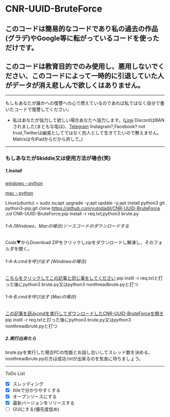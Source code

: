 # CNR-UUID-BruteForce
## このコードは簡易的なコードであり私の過去の作品(グラデ)やGoogle等に転がっているコードを使っただけです。
## このコードは教育目的でのみ使用し、悪用しないでください、このコードによって一時的に引退していた人がデータが消え悲しんで欲しくはありません。
---
もしもあなたが誰かへの復讐への心で燃えているのであれば私ではなく自分で書いたコードで復讐してください。
 - 私はあなたが協力して欲しい場合あなたへ協力します。([Line](https://lin.ee/QzHo54r) DiscordはBANされました(まともな垢は)、[Telegram](https://t.me/helloiamanon) Instagram?,Facebook? not trust,Twitterは幽兎としてではなく別人として生きてたいので教えません。 Matrixは今iPadからだから許して。)
---
### もしあなたがSkiddie又は使用方法が場合(笑)
##### 1.Install 

[windows - python](https://www.python.org/ftp/python/3.10.4/python-3.10.4-amd64.exe) 

[mac - python](https://www.python.org/ftp/python/3.10.4/python-3.10.4-macos11.pkg) 

Linux(ubuntu) = sudo su;apt upgrade -y;apt update -y;apt install python3 git python3-pip;git clone https://github.com/yutodadil/CNR-UUID-BruteForce ;cd CNR-UUID-BruteForce;pip install -r req.txt;python3 brute.py

###### 1-A.(Windows、Macの場合)ソースコードのダウンロードする 

Code▼からDownload ZIPをクリックしzipをダウンロードし解凍し、そのフォルダを開く。

###### 1-A-A.cmdを呼び出す (Windowsの場合)　

[こちらをクリックしてこの記事と同じ事をしてください](https://win.just4fun.biz/?%E3%82%B3%E3%83%9E%E3%83%B3%E3%83%89%E3%83%97%E3%83%AD%E3%83%B3%E3%83%97%E3%83%88/%E8%A6%8B%E3%81%A6%E3%81%84%E3%82%8B%E3%83%95%E3%82%A9%E3%83%AB%E3%83%80%E3%81%AB%E7%B4%A0%E6%97%A9%E3%81%8F%E3%82%B3%E3%83%9E%E3%83%B3%E3%83%89%E3%83%97%E3%83%AD%E3%83%B3%E3%83%97%E3%83%88%E3%82%92%E8%B5%B7%E5%8B%95%E3%81%99%E3%82%8B%E6%96%B9%E6%B3%95) pip instll -r req.txtと打った後にpython3 brute.py又はpython3 nonthreadbrute.pyと打つ

###### 1-A-B.cmdを呼び出す (Macの場合) 

[この記事を読みcmdを実行してダウンロードしたCNR-UUID-BruteForceを開き](https://www.wikihow.jp/Mac%E3%81%A7%E3%82%B3%E3%83%9E%E3%83%B3%E3%83%89%E3%83%A9%E3%82%A4%E3%83%B3%E3%82%92%E8%B5%B7%E5%8B%95%E3%81%99%E3%82%8B)pip instll -r req.txtと打った後にpython3 brute.py又はpython3 nonthreadbrute.pyと打つ

##### 2.実行出来たら

brute.pyを実行した場合PCの性能とお話し合いしてスレッド数を決める、nonthreadbrute.pyの方は成功.txtが出来るのを気長に待ちましょう。

---
ToDo List
- [x] スレッディング
- [x] titleで分かりやすくする
- [x] オープンソースにする
- [x] 最新バージョンをリリースする
- [ ] GUIにする(優先度低め)
